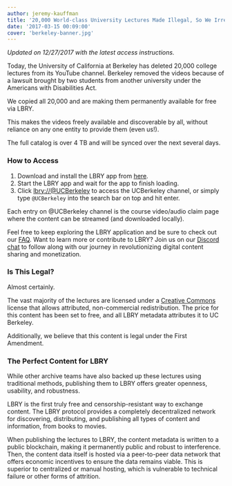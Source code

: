 ```yaml
---
author: jeremy-kauffman
title: '20,000 World-class University Lectures Made Illegal, So We Irrevocably Mirrored Them'
date: '2017-03-15 00:09:00'
cover: 'berkeley-banner.jpg'
---
```


*Updated on 12/27/2017 with the latest access instructions.*

Today, the University of California at Berkeley has deleted 20,000 college lectures from its YouTube channel. Berkeley removed the videos because of a lawsuit brought by two students from another university under the Americans with Disabilities Act.

We copied all 20,000 and are making them permanently available for free via LBRY.

This makes the videos freely available and discoverable by all, without reliance on any one entity to provide them (even us!).

The full catalog is over 4 TB and will be synced over the next several days.

### How to Access

1. Download and install the LBRY app from [here](https://lbry.io/get?auto=1).
2. Start the LBRY app and wait for the app to finish loading.
3. Click [lbry://@UCBerkeley](https://open.lbry.io/%40UCBerkeley) to access the UCBerkeley channel, or simply type `@UCBerkeley` into the search bar on top and hit enter.

Each entry on @UCBerkeley channel is the course video/audio claim page where the content can be streamed (and downloaded locally).

Feel free to keep exploring the LBRY application and be sure to check out our [FAQ](https://lbry.io/faq). Want to learn more or contribute to LBRY? Join us on our [Discord chat](https://chat.lbry.io) to follow along with our journey in revolutionizing digital content sharing and monetization.

### Is This Legal?

Almost certainly.

The vast majority of the lectures are licensed under a [Creative Commons](https://creativecommons.org/licenses/by-nc/4.0) license that allows attributed, non-commercial redistribution. The price for this content has been set to free, and all LBRY metadata attributes it to UC Berkeley.

Additionally, we believe that this content is legal under the First Amendment.

### The Perfect Content for LBRY

While other archive teams have also backed up these lectures using traditional methods, publishing them to LBRY offers greater openness, usability, and robustness.

LBRY is the first truly free and censorship-resistant way to exchange content. The LBRY protocol provides a completely decentralized network for discovering, distributing, and publishing all types of content and information, from books to movies.

When publishing the lectures to LBRY, the content metadata is written to a public blockchain, making it permanently public and robust to interference. Then, the content data itself is hosted via a peer-to-peer data network that offers economic incentives to ensure the data remains viable. This is superior to centralized or manual hosting, which is vulnerable to technical failure or other forms of attrition.
